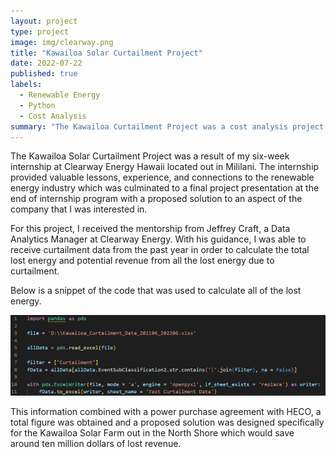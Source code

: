 ```yaml
---
layout: project
type: project
image: img/clearway.png
title: "Kawailoa Solar Curtailment Project"
date: 2022-07-22
published: true
labels:
  - Renewable Energy
  - Python
  - Cost Analysis
summary: "The Kawailoa Curtailment Project was a cost analysis project using a Python to develop a program that would calculate total energy loss throughout the year based on curtailment data and proposed the development of a Battery Energy Storage System to recover over 23 million dollars of potential revenue."
---
```


The Kawailoa Solar Curtailment Project was a result of my six-week internship at Clearway Energy Hawaii located out in Mililani. The internship provided valuable lessons, experience, and connections to the renewable energy industry which was culminated to a final project presentation at the end of internship program with a proposed solution to an aspect of the company that I was interested in.

For this project, I received the mentorship from Jeffrey Craft, a Data Analytics Manager at Clearway Energy. With his guidance, I was able to receive curtailment data from the past year in order to calculate the total lost energy and potential revenue from all the lost energy due to curtailment. 

Below is a snippet of the code that was used to calculate all of the lost energy.

<img width="1000px" src="../img/clearwaycode.png">

This information combined with a power purchase agreement with HECO, a total figure was obtained and a proposed solution was designed specifically for the Kawailoa Solar Farm out in the North Shore which would save around ten million dollars of lost revenue.


